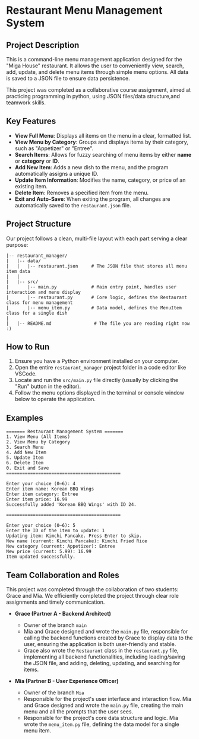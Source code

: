 # Restaurant Menu Management System

## Project Description

This is a command-line menu management application designed for the "Miga House" restaurant. It allows the user to conveniently view, search, add, update, and delete menu items through simple menu options. All data is saved to a JSON file to ensure data persistence.

This project was completed as a collaborative course assignment, aimed at practicing programming in python, using JSON files/data structure,and teamwork skills.

## Key Features

* **View Full Menu**: Displays all items on the menu in a clear, formatted list.
* **View Menu by Category**: Groups and displays items by their category, such as "Appetizer" or "Entree".
* **Search Items**: Allows for fuzzy searching of menu items by either **name** or **category** or **ID**.
* **Add New Item**: Adds a new dish to the menu, and the program automatically assigns a unique ID.
* **Update Item Information**: Modifies the name, category, or price of an existing item.
* **Delete Item**: Removes a specified item from the menu.
* **Exit and Auto-Save**: When exiting the program, all changes are automatically saved to the `restaurant.json` file.

## Project Structure

Our project follows a clean, multi-file layout with each part serving a clear purpose:

```
|-- restaurant_manager/
|   |-- data/
|   |   |-- restaurant.json     # The JSON file that stores all menu item data
|   |
|   |-- src/
|       |-- main.py             # Main entry point, handles user interaction and menu display
|       |-- restaurant.py       # Core logic, defines the Restaurant class for menu management
|       |-- menu_item.py        # Data model, defines the MenuItem class for a single dish
|
|   |-- README.md                # The file you are reading right now :)
```
## How to Run

1.  Ensure you have a Python environment installed on your computer.
2.  Open the entire `restaurant_manager` project folder in a code editor like VSCode.
3.  Locate and run the `src/main.py` file directly (usually by clicking the "Run" button in the editor).
4.  Follow the menu options displayed in the terminal or console window below to operate the application.

## Examples
```text
======= Restaurant Management System =======
1. View Menu (All Items)
2. View Menu by Category
3. Search Menu
4. Add New Item
5. Update Item
6. Delete Item
0. Exit and Save
===========================================

Enter your choice (0–6): 4
Enter item name: Korean BBQ Wings
Enter item category: Entree
Enter item price: 16.99
Successfully added 'Korean BBQ Wings' with ID 24.

===========================================

Enter your choice (0–6): 5
Enter the ID of the item to update: 1
Updating item: Kimchi Pancake. Press Enter to skip.
New name (current: Kimchi Pancake): Kimchi Fried Rice
New category (current: Appetizer): Entree
New price (current: 5.99): 16.99
Item updated successfully.
```

## Team Collaboration and Roles

This project was completed through the collaboration of two students: Grace and Mia. We efficiently completed the project through clear role assignments and timely communication.

* **Grace (Partner A - Backend Architect)**
    * Owner of the branch `main`
    * Mia and Grace designed and wrote the `main.py` file, responsible for calling the backend functions created by Grace to display data to the user, ensuring the application is both user-friendly and stable.
   * Grace also wrote the `Restaurant` class in the `restaurant.py` file, implementing all backend functionalities, including loading/saving the JSON file, and adding, deleting, updating, and searching for items.

* **Mia (Partner B - User Experience Officer)**
   * Owner of the branch `Mia`
   * Responsible for the project's user interface and interaction flow. Mia and Grace designed and wrote the `main.py` file, creating the main menu and all the prompts that the user sees. 
   * Responsible for the project's core data structure and logic. Mia wrote the `menu_item.py` file, defining the data model for a single menu item.
